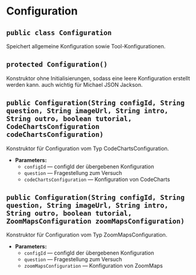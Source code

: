 # Configuration


## `public class Configuration`

Speichert allgemeine Konfiguration sowie Tool-Konfigurationen.

## `protected Configuration()`

Konstruktor ohne Initialisierungen, sodass eine leere Konfiguration erstellt werden kann. auch wichtig für Michael JSON Jackson.

## `public Configuration(String configId, String question, String imageUrl, String intro, String outro, boolean tutorial, CodeChartsConfiguration codeChartsConfiguration)`

Konstruktor für Configuration vom Typ CodeChartsConfiguration.

 * **Parameters:**
   * `configId` — configId der übergebenen Konfiguration
   * `question` — Fragestellung zum Versuch
   * `codeChartsConfiguration` — Konfiguration von CodeCharts

## `public Configuration(String configId, String question, String imageUrl, String intro, String outro, boolean tutorial, ZoomMapsConfiguration zoomMapsConfiguration)`

Konstruktor für Configuration vom Typ ZoomMapsConfiguration.

 * **Parameters:**
   * `configId` — configId der übergebenen Konfiguration
   * `question` — Fragestellung zum Versuch
   * `zoomMapsConfiguration` — Konfiguration von ZoomMaps
